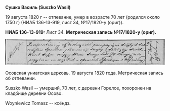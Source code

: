 **Сушко Василь (Suszko Wasil)**

19 августа 1820 г -- отпевание, умер в возрасте 70 лет (родился около
1750 г) (НИАБ 136-13-919, лист 34, №17/1820-у (ориг)).

**НИАБ 136-13-919:** Лист 34. **Метрическая запись №17/1820-у (ориг).**

![](./media/b4ab49dfec640b02e5b451688ec39ef221cd4d9a.png)

Осовская униатская церковь. 19 августа 1820 года. Метрическая запись об
отпевании.

Suszko Wasil -- умерший, 70 лет, с деревни Горелое, похоронен на
кладбище деревни Осово.

Woyniewicz Tomasz -- ксёндз.
